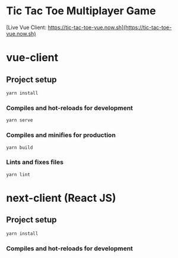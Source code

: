 # Tic Tac Toe Multiplayer Game
[Live Vue Client: https://tic-tac-toe-vue.now.sh](https://tic-tac-toe-vue.now.sh)

# vue-client

## Project setup
```
yarn install
```

### Compiles and hot-reloads for development
```
yarn serve
```

### Compiles and minifies for production
```
yarn build
```

### Lints and fixes files
```
yarn lint
```


# next-client (React JS)

## Project setup
```
yarn install
```

### Compiles and hot-reloads for development
```
yarn dev
```

### Compiles and minifies for production
```
yarn build
```

# server

## Project setup
```
npm install
```

## Development

```
npm run dev
```

## Production

```
npm run start
```
